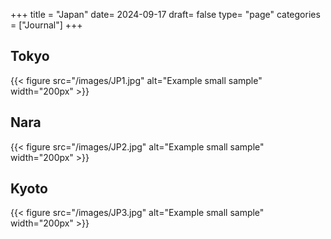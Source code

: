 +++
title = "Japan"
date= 2024-09-17
draft= false
type= "page"
categories = ["Journal"]
+++

## **Tokyo**

{{< figure src="/images/JP1.jpg" alt="Example small sample" width="200px" >}}

## **Nara**
{{< figure src="/images/JP2.jpg" alt="Example small sample" width="200px" >}}

## **Kyoto**
{{< figure src="/images/JP3.jpg" alt="Example small sample" width="200px" >}}
